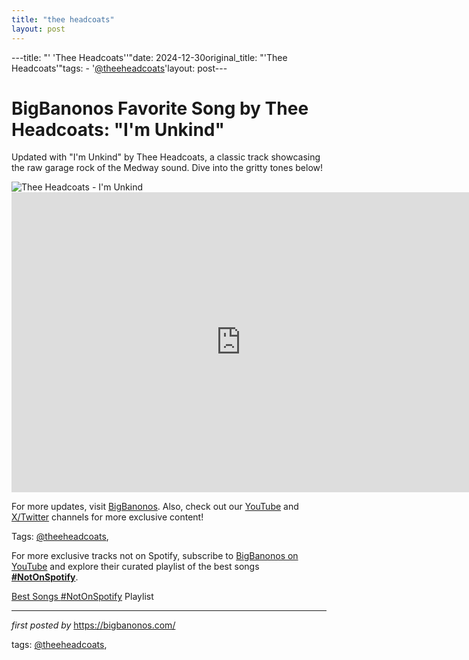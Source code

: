 ```yaml
---
title: "thee headcoats"
layout: post
---
```

---title: "' 'Thee Headcoats''"date: 2024-12-30original_title: "'Thee Headcoats'"tags:  - '[@theeheadcoats](/tags/theeheadcoats/)'layout: post---<!-- Title of the Post --><h1 >BigBanonos Favorite Song by Thee Headcoats: "I'm Unkind"</h1> <!-- Introductory Text --><p >Updated with "I'm Unkind" by Thee Headcoats, a classic track showcasing the raw garage rock of the Medway sound. Dive into the gritty tones below!</p> <!-- Featured Image --><div > <img src="https://i.scdn.co/image/ab67616d0000b273bcc6f93f244c3f844be98890" alt="Thee Headcoats - I'm Unkind" /></div> <!-- YouTube Video Embed --><div > <iframe width="733" height="480" src="https://www.youtube.com/embed/_xUJd8HGQj8" title="Thee Headcoats - I'm Unkind" frameborder="0" allow="accelerometer; autoplay; clipboard-write; encrypted-media; gyroscope; picture-in-picture; web-share" referrerpolicy="strict-origin-when-cross-origin" allowfullscreen></iframe></div> <!-- Footer Links --><div > <p>For more updates, visit <a href="https://bigbanonos.com/" target="_blank">BigBanonos</a>. Also, check out our <a href="https://www.youtube.com/[@BigBanonos](/tags/BigBanonos/)" target="_blank">YouTube</a> and <a href="https://x.com/bigbanonos" target="_blank">X/Twitter</a> channels for more exclusive content!</p></div> <!-- Tags --><p >Tags: [@theeheadcoats](/tags/theeheadcoats/),</p><!--Subscribe and Playlist Links--><div>    <p>For more exclusive tracks not on Spotify, subscribe to <a href="https://www.youtube.com/[@BigBanonos](/tags/BigBanonos/)" target="_blank">BigBanonos on YouTube</a> and explore their curated playlist of the best songs <strong>[#NotOnSpotify](/tags/NotOnSpotify/)</strong>.</p>    <p><a href="https://www.youtube.com/playlist?list=PLtuNtuTatqI0kFahUCbtbfenC_ET5O_tr" target="_blank">Best Songs [#NotOnSpotify](/tags/NotOnSpotify/) Playlist<br /></a></p></div><hr /><p><em>first posted by</em> <a href="https://bigbanonos.com/" rel="noopener" target="_new">https://bigbanonos.com/</a></p><p>tags: [@theeheadcoats](/tags/theeheadcoats/),</p>